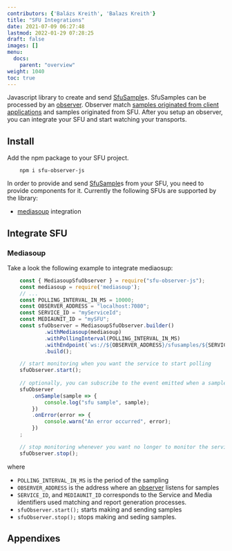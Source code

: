 ```yaml
---
contributors: {'Balázs Kreith', 'Balazs Kreith'}
title: "SFU Integrations"
date: 2021-07-09 06:27:48
lastmod: 2022-01-29 07:28:25
draft: false
images: []
menu:
  docs:
    parent: "overview"
weight: 1040
toc: true
---
```

Javascript library to create and send [SfuSample](https://github.com/ObserveRTC/schemas-2.0/blob/main/generated-schemas/samples/v2/SfuSample.md)s. SfuSamples can be processed by an [observer](https://github.com/ObserveRTC/observer). Observer match [samples originated from client applications](https://github.com/ObserveRTC/schemas-2.0/blob/main/generated-schemas/samples/v2/ClientSample.md) and samples originated from SFU. After you setup an observer, you can integrate your SFU and start watching your transports.

## Install

Add the npm package to your SFU project.

```shell
    npm i sfu-observer-js
```

In order to provide and send [SfuSample]()s from your SFU, you need to 
provide components for it. Currently the following SFUs are supported by the 
library:
 * [mediasoup]() integration

## Integrate SFU

### Mediasoup

Take a look the following example to integrate mediaosup:

```javascript
    const { MediasoupSfuObserver } = require("sfu-observer-js");
    const mediasoup = require('mediasoup');
    // ...
    const POLLING_INTERVAL_IN_MS = 10000;
    const OBSERVER_ADDRESS = "localhost:7080";
    const SERVICE_ID = "myServiceId";
    const MEDIAUNIT_ID = "mySFU";
    const sfuObserver = MediasoupSfuObserver.builder()
            .withMediasoup(mediasoup)
            .withPollingInterval(POLLING_INTERVAL_IN_MS)
            .withEndpoint(`ws://${OBSERVER_ADDRESS}/sfusamples/${SERVICE_ID}/${MEDIAUNIT_ID}`)
            .build();

    // start monitoring when you want the service to start polling
    sfuObserver.start();
    
    // optionally, you can subscribe to the event emitted when a sample is ready
    sfuObserver
        .onSample(sample => {
            console.log("sfu sample", sample);
        })
        .onError(error => {
            console.warn("An error occurred", error);
        })
    ;

    // stop monitoring whenever you want no longer to monitor the service
    sfuObserver.stop();
```

where 
 * `POLLING_INTERVAL_IN_MS` is the period of the sampling
 * `OBSERVER_ADDRESS` is the address where an [observer]() listens for samples
 * `SERVICE_ID`, and `MEDIAUNIT_ID` corresponds to the Service and Media identifiers 
 used matching and report generation processes.
 * `sfuObserver.start();` starts making and sending samples
 * `sfuObserver.stop();` stops making and seding samples.

 ## Appendixes


